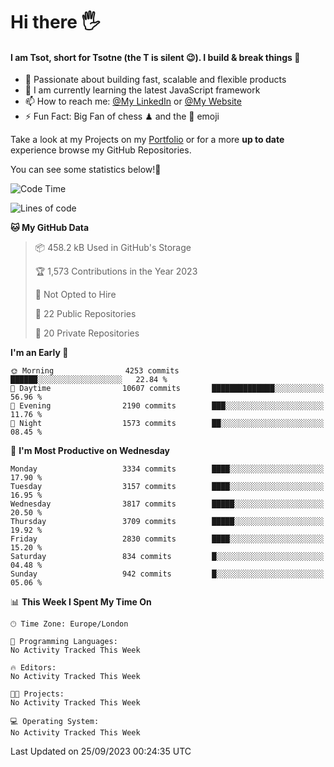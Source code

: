 # Hi there :raised_hand_with_fingers_splayed:
#### I am Tsot, short for Tsotne (the T is silent :wink:). I build & break things :space_invader:
- :telescope: Passionate about building fast, scalable and flexible products
- :seedling: I am currently learning the latest JavaScript framework 
- :mailbox: How to reach me: [@My LinkedIn](https://www.linkedin.com/in/tsotne-gvadzabia/) or [@My Website](https://tsotne.co.uk/contact)
- :zap: Fun Fact: Big Fan of chess ♟ and the 👾 emoji

Take a look at my Projects on my [Portfolio](https://tsotne.co.uk/) or for a more **up to date** experience browse my GitHub Repositories.

You can see some statistics below!:space_invader:
<!--START_SECTION:waka-->
![Code Time](http://img.shields.io/badge/Code%20Time-761%20hrs%202%20mins-blue)

![Lines of code](https://img.shields.io/badge/From%20Hello%20World%20I%27ve%20Written-7.8%20million%20lines%20of%20code-blue)

**🐱 My GitHub Data** 

> 📦 458.2 kB Used in GitHub's Storage 
 > 
> 🏆 1,573 Contributions in the Year 2023
 > 
> 🚫 Not Opted to Hire
 > 
> 📜 22 Public Repositories 
 > 
> 🔑 20 Private Repositories 
 > 
**I'm an Early 🐤** 

```text
🌞 Morning                4253 commits        ██████░░░░░░░░░░░░░░░░░░░   22.84 % 
🌆 Daytime                10607 commits       ██████████████░░░░░░░░░░░   56.96 % 
🌃 Evening                2190 commits        ███░░░░░░░░░░░░░░░░░░░░░░   11.76 % 
🌙 Night                  1573 commits        ██░░░░░░░░░░░░░░░░░░░░░░░   08.45 % 
```
📅 **I'm Most Productive on Wednesday** 

```text
Monday                   3334 commits        ████░░░░░░░░░░░░░░░░░░░░░   17.90 % 
Tuesday                  3157 commits        ████░░░░░░░░░░░░░░░░░░░░░   16.95 % 
Wednesday                3817 commits        █████░░░░░░░░░░░░░░░░░░░░   20.50 % 
Thursday                 3709 commits        █████░░░░░░░░░░░░░░░░░░░░   19.92 % 
Friday                   2830 commits        ████░░░░░░░░░░░░░░░░░░░░░   15.20 % 
Saturday                 834 commits         █░░░░░░░░░░░░░░░░░░░░░░░░   04.48 % 
Sunday                   942 commits         █░░░░░░░░░░░░░░░░░░░░░░░░   05.06 % 
```


📊 **This Week I Spent My Time On** 

```text
🕑︎ Time Zone: Europe/London

💬 Programming Languages: 
No Activity Tracked This Week

🔥 Editors: 
No Activity Tracked This Week

🐱‍💻 Projects: 
No Activity Tracked This Week

💻 Operating System: 
No Activity Tracked This Week
```


 Last Updated on 25/09/2023 00:24:35 UTC
<!--END_SECTION:waka-->
